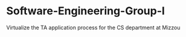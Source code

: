 # Software-Engineering-Group-I
Virtualize the TA application process for the CS department at Mizzou
